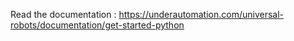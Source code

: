 Read the documentation : https://underautomation.com/universal-robots/documentation/get-started-python